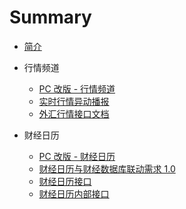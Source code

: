 # Summary

* [简介](README.md)

* 行情频道
  * [PC 改版 - 行情频道](markets6.0.md)
  * [实时行情异动播报](实时行情异动播报.md)
  * [外汇行情接口文档](外汇行情接口文档.md)
* 财经日历
  * [PC 改版 - 财经日历](calendar6.0.md)
  * [财经日历与财经数据库联动需求 1.0](财经日历与财经数据库联动需求1.0.md)
  * [财经日历接口](财经日历接口.md)
  * [财经日历内部接口](财经日历内部接口.md)
